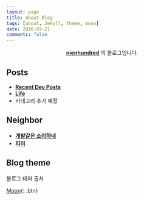 ```yaml
---
layout: page
title: About Blog
tags: [about, Jekyll, theme, moon]
date: 2016-03-21
comments: false
---
```

    
<center><a href="http://nine-hundred.github.io/Blog"><b>nienhundred</b></a> 의 블로그입니다.</center>

## Posts
* <a href="https://nine-hundred.github.io/Blog/posts/"><b>Recent Dev Posts</b></a>
* <a href="https://nine-hundred.github.io/Blog/life/"><b>Life</b></a>
* 카테고리 추가 예정

## Neighbor
* <a href="http://blog.naver.com/w____j"><b>개발같은 소리하네</b></a>
* <a href="http://blog.pickth.com/"><b>피미</b></a>

## Blog theme
블로그 테마 출처
      
[Moon](https://github.com/TaylanTatli/Moon){: .btn}
